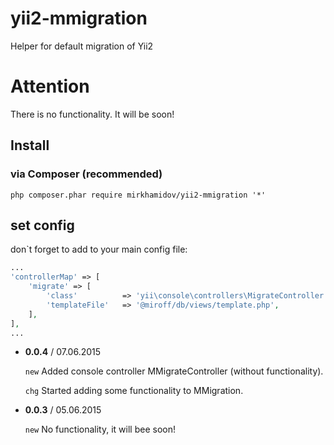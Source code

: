 yii2-mmigration
=

Helper for default migration of Yii2

# Attention

There is no functionality. It will be soon!


Install
-------

### via Composer (recommended)

`php composer.phar require mirkhamidov/yii2-mmigration '*'`


## set config

don`t forget to add to your main config file:

```php
...
'controllerMap' => [
    'migrate' => [
        'class'          => 'yii\console\controllers\MigrateController',
        'templateFile'   => '@miroff/db/views/template.php',
    ],
],
...
```



* **0.0.4** / 07.06.2015

    `new` Added console controller MMigrateController (without functionality).

    `chg` Started adding some functionality to MMigration.

* **0.0.3** / 05.06.2015

    `new` No functionality, it will bee soon!
